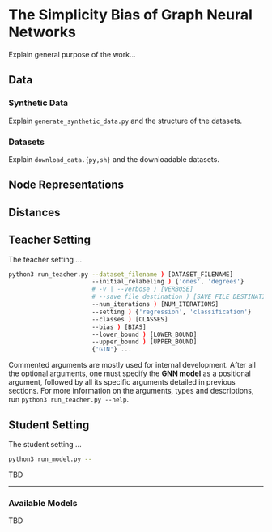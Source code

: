 # The Simplicity Bias of Graph Neural Networks



Explain general purpose of the work...



## Data

### Synthetic Data

Explain `generate_synthetic_data.py` and the structure of the datasets.

### Datasets

Explain `download_data.{py,sh}` and the downloadable datasets.



## Node Representations



## Distances



## Teacher Setting

The teacher setting ...

```bash
python3 run_teacher.py --dataset_filename ) [DATASET_FILENAME]
                       --initial_relabeling ) {'ones', 'degrees'}
                       # -v | --verbose ) [VERBOSE]
                       # --save_file_destination ) [SAVE_FILE_DESTINATION]
                       --num_iterations ) [NUM_ITERATIONS]
                       --setting ) {'regression', 'classification'}
                       --classes ) [CLASSES]
                       --bias ) [BIAS]
                       --lower_bound ) [LOWER_BOUND]
                       --upper_bound ) [UPPER_BOUND]
                       {'GIN'} ...
```

Commented arguments are mostly used for internal development. After all the optional arguments, one must specify the **GNN model** as a positional argument, followed by all its specific arguments detailed in previous sections. For more information on the arguments, types and descriptions, run ```python3 run_teacher.py --help```. 



## Student Setting

The student setting ...

```bash
python3 run_model.py --

```

TBD



---

### Available Models

TBD